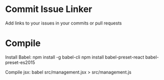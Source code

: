# Commit Issue Linker
Add links to your issues in your commits or pull requests

# Compile
Install Babel:
npm install -g babel-cli
npm install babel-preset-react babel-preset-es2015

Compile jsx:
babel  src/management.jsx  > src/management.js
